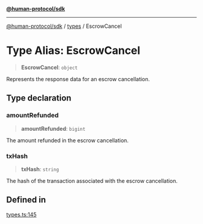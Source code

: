 [**@human-protocol/sdk**](../../README.md)

***

[@human-protocol/sdk](../../modules.md) / [types](../README.md) / EscrowCancel

# Type Alias: EscrowCancel

> **EscrowCancel**: `object`

Represents the response data for an escrow cancellation.

## Type declaration

### amountRefunded

> **amountRefunded**: `bigint`

The amount refunded in the escrow cancellation.

### txHash

> **txHash**: `string`

The hash of the transaction associated with the escrow cancellation.

## Defined in

[types.ts:145](https://github.com/humanprotocol/human-protocol/blob/9a36dcc76397ebaf05988194a5c5bf379999302c/packages/sdk/typescript/human-protocol-sdk/src/types.ts#L145)
